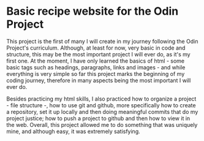 # Basic recipe website for the Odin Project

This project is the first of many I will create in my journey following the Odin Project's curriculum. Although, at least for now, very basic in code and structure, this may be the most important project I will ever do, as it's my first one. At the moment, I have only learned the basics of html - some basic tags such as headings, paragraphs, links and images - and while everything is very simple so far this project marks the beginning of my coding journey, therefore in many aspects being the most important I will ever do. 

Besides practicing my html skills, I also practiced how to organize a project - file structure -, how to use git and github, more specifically how to create a repository, set it up locally and then doing meaningful commits that do my project justice; how to push a project to github and then how to view it in the web. Overall, this project allowed me to do something that was uniquely mine, and although easy, it was extremely satisfying.

